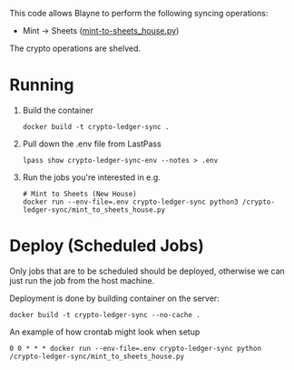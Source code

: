 This code allows Blayne to perform the following syncing operations:

* Mint → Sheets ([mint-to-sheets_house.py](crypto-ledger-sync/mint_to_sheets_house.py))

The crypto operations are shelved.

# Running

1. Build the container

       docker build -t crypto-ledger-sync .

2. Pull down the .env file from LastPass

       lpass show crypto-ledger-sync-env --notes > .env

3. Run the jobs you're interested in e.g.
      
       # Mint to Sheets (New House)
       docker run --env-file=.env crypto-ledger-sync python3 /crypto-ledger-sync/mint_to_sheets_house.py


# Deploy (Scheduled Jobs)

Only jobs that are to be scheduled should be deployed, otherwise we can just
run the job from the host machine.

Deployment is done by building container on the server:

    docker build -t crypto-ledger-sync --no-cache .

An example of how crontab might look when setup

    0 0 * * * docker run --env-file=.env crypto-ledger-sync python /crypto-ledger-sync/mint_to_sheets_house.py